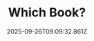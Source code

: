 ---
title: Which Book?
date: 2025-09-26T09:09:32.861Z
tags:
  - First-Things-First
categories:
  - 新概念
description: 记得填写描述内容哦~~~
---